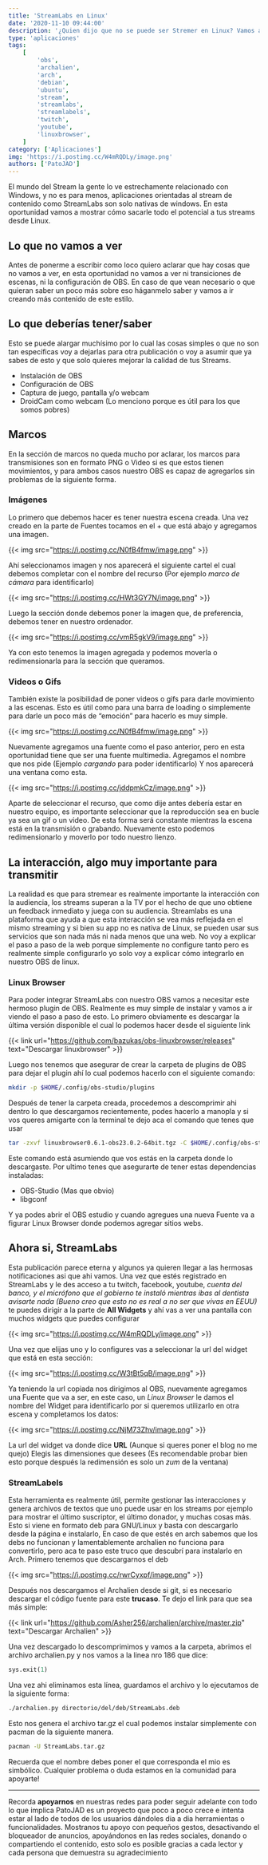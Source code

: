 ```yaml
---
title: 'StreamLabs en Linux'
date: '2020-11-10 09:44:00'
description: '¿Quien dijo que no se puede ser Stremer en Linux? Vamos a ver como'
type: 'aplicaciones'
tags:
    [
        'obs',
        'archalien',
        'arch',
        'debian',
        'ubuntu',
        'stream',
        'streamlabs',
        'streamlabels',
        'twitch',
        'youtube',
        'linuxbrowser',
    ]
category: ['Aplicaciones']
img: 'https://i.postimg.cc/W4mRQDLy/image.png'
authors: ['PatoJAD']
---
```


El mundo del Stream la gente lo ve estrechamente relacionado con Windows, y no es para menos, aplicaciones orientadas al stream de contenido como StreamLabs son solo nativas de windows. En esta oportunidad vamos a mostrar cómo sacarle todo el potencial a tus streams desde Linux.

## Lo que no vamos a ver

Antes de ponerme a escribir como loco quiero aclarar que hay cosas que no vamos a ver, en esta oportunidad no vamos a ver ni transiciones de escenas, ni la configuración de OBS. En caso de que vean necesario o que quieran saber un poco más sobre eso háganmelo saber y vamos a ir creando más contenido de este estilo.

## Lo que deberías tener/saber

Esto se puede alargar muchísimo por lo cual las cosas simples o que no son tan específicas voy a dejarlas para otra publicación o voy a asumir que ya sabes de esto y que solo quieres mejorar la calidad de tus Streams.

-   Instalación de OBS
-   Configuración de OBS
-   Captura de juego, pantalla y/o webcam
-   DroidCam como webcam (Lo menciono porque es útil para los que somos pobres)

## Marcos

En la sección de marcos no queda mucho por aclarar, los marcos para transmisiones son en formato PNG o Video si es que estos tienen movimientos, y para ambos casos nuestro OBS es capaz de agregarlos sin problemas de la siguiente forma.

### Imágenes

Lo primero que debemos hacer es tener nuestra escena creada. Una vez creado en la parte de Fuentes tocamos en el + que está abajo y agregamos una imagen.

{{< img src="https://i.postimg.cc/N0fB4fmw/image.png" >}}

Ahí seleccionamos imagen y nos aparecerá el siguiente cartel el cual debemos completar con el nombre del recurso (Por ejemplo _marco de cámara_ para identificarlo)

{{< img src="https://i.postimg.cc/HWt3GY7N/image.png" >}}

Luego la sección donde debemos poner la imagen que, de preferencia, debemos tener en nuestro ordenador.

{{< img src="https://i.postimg.cc/vmR5gkV9/image.png" >}}

Ya con esto tenemos la imagen agregada y podemos moverla o redimensionarla para la sección que queramos.

### Videos o Gifs

También existe la posibilidad de poner videos o gifs para darle movimiento a las escenas. Esto es útil como para una barra de loading o simplemente para darle un poco más de “emoción” para hacerlo es muy simple.

{{< img src="https://i.postimg.cc/N0fB4fmw/image.png" >}}

Nuevamente agregamos una fuente como el paso anterior, pero en esta oportunidad tiene que ser una fuente multimedia. Agregamos el nombre que nos pide (Ejemplo _cargando_ para poder identificarlo) Y nos aparecerá una ventana como esta.

{{< img src="https://i.postimg.cc/jddpmkCz/image.png" >}}

Aparte de seleccionar el recurso, que como dije antes debería estar en nuestro equipo, es importante seleccionar que la reproducción sea en bucle ya sea un gif o un video. De esta forma será constante mientras la escena está en la transmisión o grabando. Nuevamente esto podemos redimensionarlo y moverlo por todo nuestro lienzo.

## La interacción, algo muy importante para transmitir

La realidad es que para stremear es realmente importante la interacción con la audiencia, los streams superan a la TV por el hecho de que uno obtiene un feedback inmediato y juega con su audiencia. Streamlabs es una plataforma que ayuda a que esta interacción se vea más reflejada en el mismo streaming y si bien su app no es nativa de Linux, se pueden usar sus servicios que son nada más ni nada menos que una web. No voy a explicar el paso a paso de la web porque simplemente no configure tanto pero es realmente simple configurarlo yo solo voy a explicar cómo integrarlo en nuestro OBS de linux.

### Linux Browser

Para poder integrar StreamLabs con nuestro OBS vamos a necesitar este hermoso plugin de OBS. Realmente es muy simple de instalar y vamos a ir viendo el paso a paso de esto. Lo primero obviamente es descargar la última versión disponible el cual lo podemos hacer desde el siguiente link

{{< link url="https://github.com/bazukas/obs-linuxbrowser/releases" text="Descargar linuxbrowser" >}}

Luego nos tenemos que asegurar de crear la carpeta de plugins de OBS para dejar el plugin ahí lo cual podemos hacerlo con el siguiente comando:

```bash
mkdir -p $HOME/.config/obs-studio/plugins
```

Después de tener la carpeta creada, procedemos a descomprimir ahi dentro lo que descargamos recientemente, podes hacerlo a manopla y si vos queres amigarte con la terminal te dejo aca el comando que tenes que usar

```bash
tar -zxvf linuxbrowser0.6.1-obs23.0.2-64bit.tgz -C $HOME/.config/obs-studio/plugins/
```

Este comando está asumiendo que vos estás en la carpeta donde lo descargaste. Por ultimo tenes que asegurarte de tener estas dependencias instaladas:

-   OBS-Studio (Mas que obvio)
-   libgconf

Y ya podes abrir el OBS estudio y cuando agregues una nueva Fuente va a figurar Linux Browser donde podemos agregar sitios webs.

## Ahora si, StreamLabs

Esta publicación parece eterna y algunos ya quieren llegar a las hermosas notificaciones asi que ahi vamos. Una vez que estés registrado en StreamLabs y le des acceso a tu twitch, facebook, youtube, _cuenta del banco, y el micrófono que el gobierno te instaló mientras ibas al dentista avisarte nada (Bueno creo que esto no es real a no ser que vivas en EEUU)_ te puedes dirigir a la parte de **All Widgets** y ahí vas a ver una pantalla con muchos widgets que puedes configurar

{{< img src="https://i.postimg.cc/W4mRQDLy/image.png" >}}

Una vez que elijas uno y lo configures vas a seleccionar la url del widget que está en esta sección:

{{< img src="https://i.postimg.cc/W3tBt5qB/image.png" >}}

Ya teniendo la url copiada nos dirigimos al OBS, nuevamente agregamos una Fuente que va a ser, en este caso, un _Linux Browser_ le damos el nombre del Widget para identificarlo por si queremos utilizarlo en otra escena y completamos los datos:

{{< img src="https://i.postimg.cc/NjM73Zhv/image.png" >}}

La url del widget va donde dice **URL** (Aunque si queres poner el blog no me quejo) Elegis las dimensiones que desees (Es recomendable probar bien esto porque después la redimensión es solo un _zum_ de la ventana)

### StreamLabels

Esta herramienta es realmente útil, permite gestionar las interacciones y genera archivos de textos que uno puede usar en los streams por ejemplo para mostrar el último suscriptor, el último donador, y muchas cosas más. Esto si viene en formato deb para GNU/Linux y basta con descargarlo desde la página e instalarlo, En caso de que estés en arch sabemos que los debs no funcionan y lamentablemente archalien no funciona para convertirlo, pero aca te paso este truco que descubrí para instalarlo en Arch. Primero tenemos que descargarnos el deb

{{< img src="https://i.postimg.cc/rwrCyxpf/image.png" >}}

Después nos descargamos el Archalien desde si git, si es necesario descargar el código fuente para este **trucaso**. Te dejo el link para que sea más simple:

{{< link url="https://github.com/Asher256/archalien/archive/master.zip" text="Descargar Archalien" >}}

Una vez descargado lo descomprimimos y vamos a la carpeta, abrimos el archivo archalien.py y nos vamos a la linea nro 186 que dice:

```Python
sys.exit(1)
```

Una vez ahi eliminamos esta línea, guardamos el archivo y lo ejecutamos de la siguiente forma:

```bash
./archalien.py directorio/del/deb/StreamLabs.deb
```

Esto nos genera el archivo tar.gz el cual podemos instalar simplemente con pacman de la siguiente manera.

```bash
pacman -U StreamLabs.tar.gz
```

Recuerda que el nombre debes poner el que corresponda el mio es simbólico. Cualquier problema o duda estamos en la comunidad para apoyarte!

---

Recorda **apoyarnos** en nuestras redes para poder seguir adelante con todo lo que implica PatoJAD es un proyecto que poco a poco crece e intenta estar al lado de todos de los usuarios dándoles dia a dia herramientas o funcionalidades. Mostranos tu apoyo con pequeños gestos, desactivando el bloqueador de anuncios, apoyándonos en las redes sociales, donando o compartiendo el contenido, esto solo es posible gracias a cada lector y cada persona que demuestra su agradecimiento

